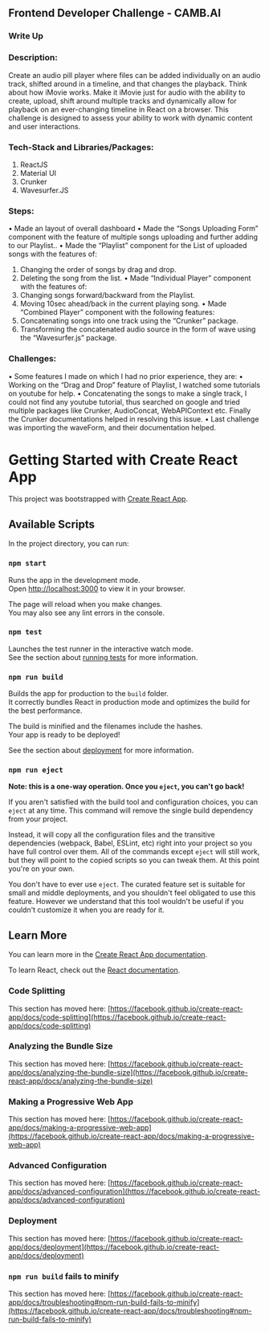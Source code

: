 ## Frontend Developer Challenge - CAMB.AI 
### Write Up 
### Description:
Create an audio pill player where files can be added individually on an audio track, shifted around in a timeline, and that changes the playback. Think about how iMovie works. Make it iMovie just for audio with the ability to create, upload, shift around multiple tracks and dynamically allow for playback on an ever-changing timeline in React on a browser. This challenge is designed to assess your ability to work with dynamic content and user interactions.

### Tech-Stack and Libraries/Packages:
1. ReactJS
2. Material UI
3. Crunker
4. Wavesurfer.JS

### Steps:
• Made an layout of overall dashboard
• Made the “Songs Uploading Form” component with the feature of multiple songs uploading and further adding to our Playlist..
• Made the “Playlist” component for the List of uploaded songs with the features of:
1. Changing the order of songs by drag and drop.
2. Deleting the song from the list.
• Made “Individual Player” component with the features of:
1. Changing songs forward/backward from the Playlist.
2. Moving 10sec ahead/back in the current playing song.
• Made “Combined Player” component with the following features:
1. Concatenating songs into one track using the “Crunker” package.
2. Transforming the concatenated audio source in the form of wave using the “Wavesurfer.js” package.

### Challenges:
• Some features I made on which I had no prior experience, they are:
• Working on the “Drag and Drop”  feature of Playlist, I watched some tutorials on youtube for help.
• Concatenating the songs to make a single track, I could not find any youtube tutorial, thus searched on google and tried multiple packages like Crunker, AudioConcat, WebAPIContext etc. Finally the Crunker documentations helped in resolving this issue.
• Last challenge was importing the waveForm, and their documentation helped.

# Getting Started with Create React App

This project was bootstrapped with [Create React App](https://github.com/facebook/create-react-app).

## Available Scripts

In the project directory, you can run:

### `npm start`

Runs the app in the development mode.\
Open [http://localhost:3000](http://localhost:3000) to view it in your browser.

The page will reload when you make changes.\
You may also see any lint errors in the console.

### `npm test`

Launches the test runner in the interactive watch mode.\
See the section about [running tests](https://facebook.github.io/create-react-app/docs/running-tests) for more information.

### `npm run build`

Builds the app for production to the `build` folder.\
It correctly bundles React in production mode and optimizes the build for the best performance.

The build is minified and the filenames include the hashes.\
Your app is ready to be deployed!

See the section about [deployment](https://facebook.github.io/create-react-app/docs/deployment) for more information.

### `npm run eject`

**Note: this is a one-way operation. Once you `eject`, you can't go back!**

If you aren't satisfied with the build tool and configuration choices, you can `eject` at any time. This command will remove the single build dependency from your project.

Instead, it will copy all the configuration files and the transitive dependencies (webpack, Babel, ESLint, etc) right into your project so you have full control over them. All of the commands except `eject` will still work, but they will point to the copied scripts so you can tweak them. At this point you're on your own.

You don't have to ever use `eject`. The curated feature set is suitable for small and middle deployments, and you shouldn't feel obligated to use this feature. However we understand that this tool wouldn't be useful if you couldn't customize it when you are ready for it.

## Learn More

You can learn more in the [Create React App documentation](https://facebook.github.io/create-react-app/docs/getting-started).

To learn React, check out the [React documentation](https://reactjs.org/).

### Code Splitting

This section has moved here: [https://facebook.github.io/create-react-app/docs/code-splitting](https://facebook.github.io/create-react-app/docs/code-splitting)

### Analyzing the Bundle Size

This section has moved here: [https://facebook.github.io/create-react-app/docs/analyzing-the-bundle-size](https://facebook.github.io/create-react-app/docs/analyzing-the-bundle-size)

### Making a Progressive Web App

This section has moved here: [https://facebook.github.io/create-react-app/docs/making-a-progressive-web-app](https://facebook.github.io/create-react-app/docs/making-a-progressive-web-app)

### Advanced Configuration

This section has moved here: [https://facebook.github.io/create-react-app/docs/advanced-configuration](https://facebook.github.io/create-react-app/docs/advanced-configuration)

### Deployment

This section has moved here: [https://facebook.github.io/create-react-app/docs/deployment](https://facebook.github.io/create-react-app/docs/deployment)

### `npm run build` fails to minify

This section has moved here: [https://facebook.github.io/create-react-app/docs/troubleshooting#npm-run-build-fails-to-minify](https://facebook.github.io/create-react-app/docs/troubleshooting#npm-run-build-fails-to-minify)
